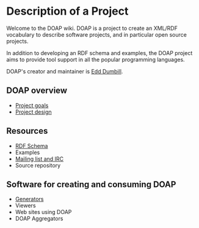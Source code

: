 # Description of a Project

Welcome to the DOAP wiki. DOAP is a project to create an XML/RDF vocabulary to describe software projects, and in particular open source projects.

In addition to developing an RDF schema and examples, the DOAP project aims to provide tool support in all the popular programming languages.

DOAP's creator and maintainer is [Edd Dumbill](http://eddology.com/).

## DOAP overview

* [Project goals](https://github.com/edumbill/doap/wiki/Project-goals)
* [Project design](https://github.com/edumbill/doap/wiki/Project-design)

## Resources

* [RDF Schema](http://usefulinc.com/ns/doap#)
* Examples
* [Mailing list and IRC](https://github.com/edumbill/doap/wiki/Mailing-list-and-IRC)
* Source repository

## Software for creating and consuming DOAP

* [Generators](Generators)
* Viewers
* Web sites using DOAP
* DOAP Aggregators